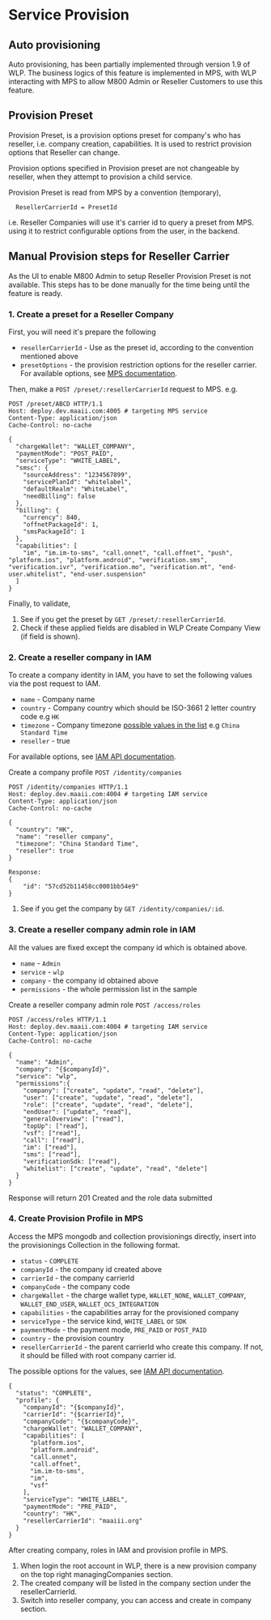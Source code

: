 # Service Provision

## Auto provisioning

Auto provisioning, has been partially implemented through version 1.9 of WLP. The
business logics of this feature is implemented in MPS, with WLP interacting with
MPS to allow M800 Admin or Reseller Customers to use this feature.

## Provision Preset

Provision Preset, is a provision options preset for company's who has reseller, i.e.
company creation, capabilities. It is used to restrict provision options that
Reseller can change.

Provision options specified in Provision preset are not changeable by reseller,
when they attempt to provision a child service.

Provision Preset is read from MPS by a convention (temporary),
```
  ResellerCarrierId = PresetId
```
i.e. Reseller Companies will use it's carrier id to query a preset from MPS. using
it to restrict configurable options from the user, in the backend.

## Manual Provision steps for Reseller Carrier

As the UI to enable M800 Admin to setup Reseller Provision Preset is not available.
This steps has to be done manually for the time being until the feature is ready.

### 1. Create a preset for a Reseller Company

First, you will need it's prepare the following

* `resellerCarrierId` - Use as the preset id, according to the convention mentioned above
* `presetOptions` - the provision restriction options for the reseller carrier.
For available options, see [MPS documentation](http://deploy.dev.maaii.com:9080/maaii-provisioning-service/latest/).

Then, make a `POST /preset/:resellerCarrierId` request to MPS. e.g.

```
POST /preset/ABCD HTTP/1.1
Host: deploy.dev.maaii.com:4005 # targeting MPS service
Content-Type: application/json
Cache-Control: no-cache

{
  "chargeWallet": "WALLET_COMPANY",
  "paymentMode": "POST_PAID",
  "serviceType": "WHITE_LABEL",
  "smsc": {
    "sourceAddress": "1234567899",
    "servicePlanId": "whitelabel",
    "defaultRealm": "WhiteLabel",
    "needBilling": false
  },
  "billing": {
    "currency": 840,
    "offnetPackageId": 1,
    "smsPackageId": 1
  },
  "capabilities": [
    "im", "im.im-to-sms", "call.onnet", "call.offnet", "push", "platform.ios", "platform.android", "verification.sms", "verification.ivr", "verification.mo", "verification.mt", "end-user.whitelist", "end-user.suspension"
  ]
}
```

Finally, to validate,
1. See if you get the preset by `GET /preset/:resellerCarrierId`.
2. Check if these applied fields are disabled in WLP Create Company View (if field is shown).


### 2. Create a reseller company in IAM

To create a company identity in IAM, you have to set the following values via the post request to IAM.
* `name` - Company name
* `country` - Company country which should be ISO-3661 2 letter country code e.g `HK`
* `timezone` - Company timezone [possible values in the list](https://github.com/dmfilipenko/timezones.json/blob/master/timezones.json) e.g `China Standard Time`
* `reseller` - true

For available options, see [IAM API documentation](http://deploy.dev.maaii.com:9080/maaii-identity-access-mgmt/api/latest/#api-company-PostCompany).

Create a company profile `POST /identity/companies`

```
POST /identity/companies HTTP/1.1
Host: deploy.dev.maaii.com:4004 # targeting IAM service
Content-Type: application/json
Cache-Control: no-cache

{
  "country": "HK",
  "name": "reseller company",
  "timezone": "China Standard Time",
  "reseller": true
}
```

```
Response:
{
    "id": "57cd52b11458cc0001bb54e9"
}
```

1. See if you get the company by `GET /identity/companies/:id`.

### 3. Create a reseller company admin role in IAM

All the values are fixed except the company id which is obtained above.

* `name` - `Admin`
* `service` - `wlp`
* `company` - the company id obtained above
* `permissions` - the whole permission list in the sample

Create a reseller company admin role `POST /access/roles`

```
POST /access/roles HTTP/1.1
Host: deploy.dev.maaii.com:4004 # targeting IAM service
Content-Type: application/json
Cache-Control: no-cache

{
  "name": "Admin",
  "company": "{$companyId}",
  "service": "wlp",
  "permissions":{
    "company": ["create", "update", "read", "delete"],
    "user": ["create", "update", "read", "delete"],
    "role": ["create", "update", "read", "delete"],
    "endUser": ["update", "read"],
    "generalOverview": ["read"],
    "topUp": ["read"],
    "vsf": ["read"],
    "call": ["read"],
    "im": ["read"],
    "sms": ["read"],
    "verificationSdk: ["read"],
    "whitelist": ["create", "update", "read", "delete"]
  }
}
```
Response will return 201 Created and the role data submitted

### 4. Create Provision Profile in MPS

Access the MPS mongodb and collection provisionings directly, insert into the provisionings Collection in the following format.

* `status` - `COMPLETE`
* `companyId` - the company id created above
* `carrierId` - the company carrierId
* `companyCode` - the company code
* `chargeWallet` - the charge wallet type, `WALLET_NONE`, `WALLET_COMPANY`, `WALLET_END_USER`, `WALLET_OCS_INTEGRATION`
* `capabilities` - the capabilities array for the provisioned company
* `serviceType` - the service kind, `WHITE_LABEL` or `SDK`
* `paymentMode` - the payment mode, `PRE_PAID` or `POST_PAID`
* `country` - the provision country
* `resellerCarrierId` - the parent carrierId who create this company. If not, it should be filled
 with root company carrier id.

The possible options for the values, see [IAM API documentation](http://deploy.dev.maaii.com:9080/maaii-identity-access-mgmt/api/latest/#api-company-PostCompany).

```
{
  "status": "COMPLETE",
  "profile": {
    "companyId": "{$companyId}",
    "carrierId": "{$carrierId}",
    "companyCode": "{$companyCode}",
    "chargeWallet": "WALLET_COMPANY",
    "capabilities": [
      "platform.ios",
      "platform.android",
      "call.onnet",
      "call.offnet",
      "im.im-to-sms",
      "im",
      "vsf"
    ],
    "serviceType": "WHITE_LABEL",
    "paymentMode": "PRE_PAID",
    "country": "HK",
    "resellerCarrierId": "maaiii.org"
  }
}
```

After creating company, roles in IAM and provision profile in MPS.

1. When login the root account in WLP, there is a new provision company on the top right managingCompanies section.
2. The created company will be listed in the company section under the resellerCarrierId.
3. Switch into reseller company, you can access and create in company section.

